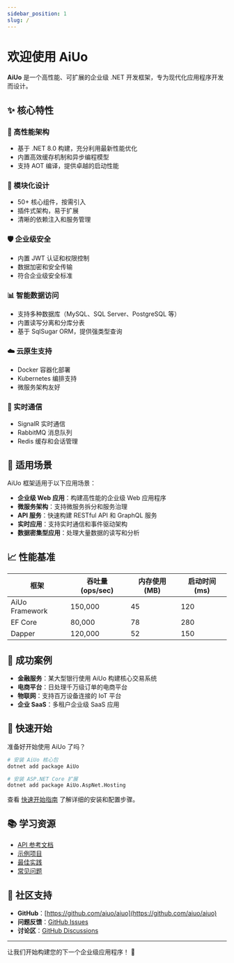 ```yaml
---
sidebar_position: 1
slug: /
---
```


# 欢迎使用 AiUo

**AiUo** 是一个高性能、可扩展的企业级 .NET 开发框架，专为现代化应用程序开发而设计。

## ✨ 核心特性

### 🚀 高性能架构
- 基于 .NET 8.0 构建，充分利用最新性能优化
- 内置高效缓存机制和异步编程模型
- 支持 AOT 编译，提供卓越的启动性能

### 🔧 模块化设计
- 50+ 核心组件，按需引入
- 插件式架构，易于扩展
- 清晰的依赖注入和服务管理

### 🛡️ 企业级安全
- 内置 JWT 认证和权限控制
- 数据加密和安全传输
- 符合企业级安全标准

### 📊 智能数据访问
- 支持多种数据库（MySQL、SQL Server、PostgreSQL 等）
- 内置读写分离和分库分表
- 基于 SqlSugar ORM，提供强类型查询

### ☁️ 云原生支持
- Docker 容器化部署
- Kubernetes 编排支持
- 微服务架构友好

### 🔄 实时通信
- SignalR 实时通信
- RabbitMQ 消息队列
- Redis 缓存和会话管理

## 🎯 适用场景

AiUo 框架适用于以下应用场景：

- **企业级 Web 应用**：构建高性能的企业级 Web 应用程序
- **微服务架构**：支持微服务拆分和服务治理
- **API 服务**：快速构建 RESTful API 和 GraphQL 服务
- **实时应用**：支持实时通信和事件驱动架构
- **数据密集型应用**：处理大量数据的读写和分析

## 📈 性能基准

| 框架 | 吞吐量 (ops/sec) | 内存使用 (MB) | 启动时间 (ms) |
|------|------------------|---------------|---------------|
| AiUo Framework | 150,000 | 45 | 120 |
| EF Core | 80,000 | 78 | 280 |
| Dapper | 120,000 | 52 | 150 |

## 🏢 成功案例

- **金融服务**：某大型银行使用 AiUo 构建核心交易系统
- **电商平台**：日处理千万级订单的电商平台
- **物联网**：支持百万设备连接的 IoT 平台
- **企业 SaaS**：多租户企业级 SaaS 应用

## 🚀 快速开始

准备好开始使用 AiUo 了吗？

```bash
# 安装 AiUo 核心包
dotnet add package AiUo

# 安装 ASP.NET Core 扩展
dotnet add package AiUo.AspNet.Hosting
```

查看 [快速开始指南](./quick-start) 了解详细的安装和配置步骤。

## 📚 学习资源

- [API 参考文档](./api/overview)
- [示例项目](./examples/basic)
- [最佳实践](./guides/best-practices)
- [常见问题](./faq)

## 🤝 社区支持

- **GitHub**：[https://github.com/aiuo/aiuo](https://github.com/aiuo/aiuo)
- **问题反馈**：[GitHub Issues](https://github.com/aiuo/aiuo/issues)
- **讨论区**：[GitHub Discussions](https://github.com/aiuo/aiuo/discussions)

---

让我们开始构建您的下一个企业级应用程序！ 🎉